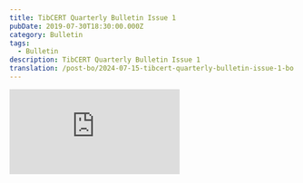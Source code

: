 ```yaml
---
title: TibCERT Quarterly Bulletin Issue 1
pubDate: 2019-07-30T18:30:00.000Z
category: Bulletin
tags:
  - Bulletin
description: TibCERT Quarterly Bulletin Issue 1
translation: /post-bo/2024-07-15-tibcert-quarterly-bulletin-issue-1-bo
---
```


![tibcert-bulletin-1.3](https://res.cloudinary.com/daarpik83/image/upload/v1721020115/tibcert-bulletin-1.3_fxnqaa.pdf "tibcert-bulletin-1.3")

